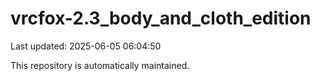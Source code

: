 # vrcfox-2.3_body_and_cloth_edition

Last updated: 2025-06-05 06:04:50

This repository is automatically maintained.
